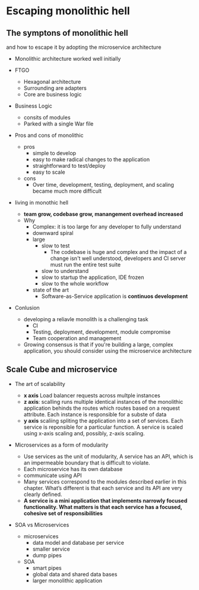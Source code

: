 # Escaping monolithic hell


## The symptons of monolithic hell 

and how to escape it by adopting the microservice architecture


- Monolithic architecture worked well initially
- FTGO
	- Hexagonal architecture
	- Surrounding are adapters
	- Core are business logic
- Business Logic
	- consits of modules
	- Parked with a single War file
- Pros and cons of monolithic
	- pros
		- simple to develop
		- easy to make radical changes to the application
		- straightforward to test/deploy
		- easy to scale
  - cons
	  - Over time, development, testing, deployment, and scaling became much more difficult

- living in monothic hell
	- **team grow, codebase grow, manangement overhead increased**
	- Why
		- Complex: it is too large for any developer to fully understand
		- downward spiral
		- large
			- slow to test
				- The codebase is huge and complex and the impact of a change isn't well understood, developers and CI server must run the entire test suite
			- slow to understand
			- slow to startup the application, IDE frozen
			- slow to the whole workflow
		- state of the art
			- Software-as-Service application is **continuos development**
- Conlusion
	- developing a reliavle monolith is a challenging task
		- CI
		- Testing, deployment, development, module compromise
		- Team cooperation and management
  - Growing consensus is that if you're building a large, complex application, you should consider using the microservice architecture

## Scale Cube and microservice

- The art of scalability
	- **x axis**  Load balancer requests across multple instances
	- **z axis**:  scalling runs multiple identical instances of the monolithic application behinds  the routes which routes based on a request attribute. Each  instance is responsible for a subste of data
	- **y axis** scaliing spliting the application into a set of services. Each service is reponsible for a particular function. A service is scaled using x-axis scaling and, possibly, z-axis scaling.

- Microservices as a form of modularity
	- Use services as the unit of modularity, A service has an API, which is an impermeable boundary that is difficult to violate.
	- Each microservice has its own database
	- communicate using API
	- Many services correspond to the modules described earlier in this chapter. What’s different is that each service and its API are very clearly defined.
	- **A service is a mini application that implements narrowly focused functionality. What matters is that each service has a focused, cohesive set of responsibilities**

- SOA vs Microservices
	- microservices
		- data model and database per service
		- smaller service
		- dump pipes
	- SOA
		- smart pipes
		- global data and shared data bases
		- larger monolithic application
	
